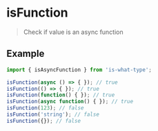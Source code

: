 # isFunction

> Check if value is an async function

## Example

```js
import { isAsyncFunction } from 'is-what-type';

isFunction(async () => { }); // true
isFunction(() => { }); // true
isFunction(function() { }); // true
isFunction(async function() { }); // true
isFunction(123); // false
isFunction('string'); // false
isFunction({}); // false
```
